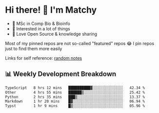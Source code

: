 # Hi there! 👋 I'm Matchy

- 🧬 MSc in Comp Bio & Bioinfo
- 🎈 Interested in a lot of things
- 💜 Love Open Source & knowledge sharing

Most of my pinned repos are not so-called "featured" repos 😂 I pin repos just to find them more easily

Links for self reference: [random notes](https://matchy233.github.io/random-notes)

## 📊 Weekly Development Breakdown

<!--START_SECTION:waka-->

```txt
TypeScript   8 hrs 12 mins   ██████████▓░░░░░░░░░░░░░░   42.34 %
Other        4 hrs 55 mins   ██████▒░░░░░░░░░░░░░░░░░░   25.42 %
Python       2 hrs 35 mins   ███▒░░░░░░░░░░░░░░░░░░░░░   13.37 %
Markdown     1 hr 20 mins    █▓░░░░░░░░░░░░░░░░░░░░░░░   06.94 %
Typst        1 hr 9 mins     █▒░░░░░░░░░░░░░░░░░░░░░░░   05.96 %
```

<!--END_SECTION:waka-->

